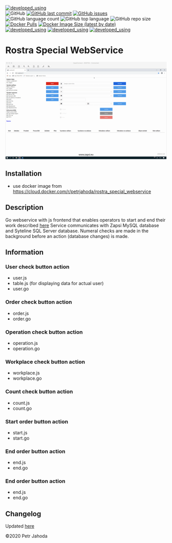 [![developed_using](https://img.shields.io/badge/developed%20using-Jetbrains%20Goland-lightgrey)](https://www.jetbrains.com/go/)
<br/>
![GitHub](https://img.shields.io/github/license/petrjahoda/rostra_special_webservice)
[![GitHub last commit](https://img.shields.io/github/last-commit/petrjahoda/rostra_special_webservice)](https://github.com/petrjahoda/rostra_special_webservice/commits/master)
[![GitHub issues](https://img.shields.io/github/issues/petrjahoda/rostra_special_webservice)](https://github.com/petrjahoda/rostra_special_webservice/issues)
<br/>
![GitHub language count](https://img.shields.io/github/languages/count/petrjahoda/rostra_special_webservice)
![GitHub top language](https://img.shields.io/github/languages/top/petrjahoda/rostra_special_webservice)
![GitHub repo size](https://img.shields.io/github/repo-size/petrjahoda/rostra_special_webservice)
<br/>
[![Docker Pulls](https://img.shields.io/docker/pulls/petrjahoda/rostra_special_webservice)](https://hub.docker.com/r/petrjahoda/rostra_special_webservice)
[![Docker Image Size (latest by date)](https://img.shields.io/docker/image-size/petrjahoda/rostra_special_webservice?sort=date)](https://hub.docker.com/r/petrjahoda/rostra_special_webservice/tags)
<br/>
[![developed_using](https://img.shields.io/badge/database-MySQL-red)](https://www.mysql.com) [![developed_using](https://img.shields.io/badge/database-SQL_Server-red)](https://www.microsoft.com/en-us/sql-server) [![developed_using](https://img.shields.io/badge/runtime-Docker-red)](https://www.docker.com)


# Rostra Special WebService

![Example](/gif/example.gif)

## Installation
* use docker image from https://cloud.docker.com/r/petrjahoda/rostra_special_webservice

## Description
Go webservice with js frontend that enables operators to start and end their work described [here](logika.pdf)
Service communicates with Zapsi MySQL database and Syteline SQL Server database.
Numeral checks are made in the background before an action (database changes) is made.

## Information
### User check button action
- user.js
- table.js (for displaying data for actual user)
- user.go
### Order check button action
- order.js
- order.go
### Operation check button action
- operation.js
- operation.go
### Workplace check button action
- workplace.js
- workplace.go
### Count check button action
- count.js
- count.go
### Start order button action
- start.js
- start.go
### End order button action
- end.js
- end.go
### End order button action
- end.js
- end.go

## Changelog
Updated [here](CHANGELOG.md)

©2020 Petr Jahoda
